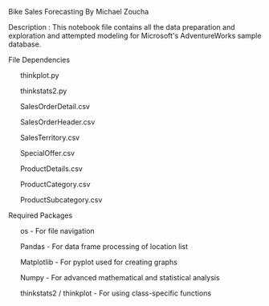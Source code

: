 Bike Sales Forecasting
By Michael Zoucha


Description : This notebook file contains all the data preparation and exploration and attempted modeling for Microsoft's AdventureWorks sample database.


File Dependencies

&nbsp;&nbsp;&nbsp;&nbsp;&nbsp;&nbsp;thinkplot.py

&nbsp;&nbsp;&nbsp;&nbsp;&nbsp;&nbsp;thinkstats2.py

&nbsp;&nbsp;&nbsp;&nbsp;&nbsp;&nbsp;SalesOrderDetail.csv

&nbsp;&nbsp;&nbsp;&nbsp;&nbsp;&nbsp;SalesOrderHeader.csv

&nbsp;&nbsp;&nbsp;&nbsp;&nbsp;&nbsp;SalesTerritory.csv

&nbsp;&nbsp;&nbsp;&nbsp;&nbsp;&nbsp;SpecialOffer.csv

&nbsp;&nbsp;&nbsp;&nbsp;&nbsp;&nbsp;ProductDetails.csv

&nbsp;&nbsp;&nbsp;&nbsp;&nbsp;&nbsp;ProductCategory.csv

&nbsp;&nbsp;&nbsp;&nbsp;&nbsp;&nbsp;ProductSubcategory.csv


Required Packages

&nbsp;&nbsp;&nbsp;&nbsp;&nbsp;&nbsp;os - For file navigation

&nbsp;&nbsp;&nbsp;&nbsp;&nbsp;&nbsp;Pandas - For data frame processing of location list

&nbsp;&nbsp;&nbsp;&nbsp;&nbsp;&nbsp;Matplotlib - For pyplot used for creating graphs

&nbsp;&nbsp;&nbsp;&nbsp;&nbsp;&nbsp;Numpy - For advanced mathematical and statistical analysis

&nbsp;&nbsp;&nbsp;&nbsp;&nbsp;&nbsp;thinkstats2 / thinkplot - For using class-specific functions
